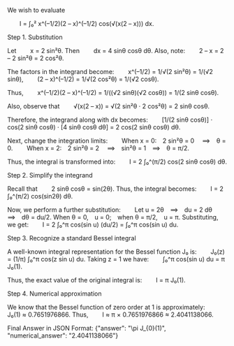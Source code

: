 We wish to evaluate

  I = ∫₀² x^(–1/2)(2 – x)^(–1/2) cos(√(x(2 – x))) dx.

Step 1. Substitution

Let
  x = 2 sin²θ.
Then
  dx = 4 sinθ cosθ dθ.
Also, note:
  2 – x = 2 – 2 sin²θ = 2 cos²θ.

The factors in the integrand become:
  x^(–1/2) = 1/√(2 sin²θ) = 1/(√2 sinθ),
  (2 – x)^(–1/2) = 1/√(2 cos²θ) = 1/(√2 cosθ).

Thus,
  x^(–1/2)(2 – x)^(–1/2) = 1/((√2 sinθ)(√2 cosθ)) = 1/(2 sinθ cosθ).

Also, observe that
  √(x(2 – x)) = √(2 sin²θ · 2 cos²θ) = 2 sinθ cosθ.

Therefore, the integrand along with dx becomes:
  [1/(2 sinθ cosθ)] · cos(2 sinθ cosθ) · [4 sinθ cosθ dθ] = 2 cos(2 sinθ cosθ) dθ.

Next, change the integration limits:
  When x = 0: 2 sin²θ = 0  ⟹ θ = 0.
  When x = 2: 2 sin²θ = 2  ⟹ sin²θ = 1 ⟹ θ = π/2.

Thus, the integral is transformed into:
  I = 2 ∫₀^(π/2) cos(2 sinθ cosθ) dθ.

Step 2. Simplify the integrand

Recall that
  2 sinθ cosθ = sin(2θ).
Thus, the integral becomes:
  I = 2 ∫₀^(π/2) cos(sin2θ) dθ.

Now, we perform a further substitution:
  Let u = 2θ ⟹ du = 2 dθ ⟹ dθ = du/2.
When θ = 0, u = 0; when θ = π/2, u = π.
Substituting, we get:
  I = 2 ∫₀^π cos(sin u) (du/2) = ∫₀^π cos(sin u) du.

Step 3. Recognize a standard Bessel integral

A well-known integral representation for the Bessel function J₀ is:
  J₀(z) = (1/π) ∫₀^π cos(z sin u) du.
Taking z = 1 we have:
  ∫₀^π cos(sin u) du = π J₀(1).

Thus, the exact value of the original integral is:
  I = π J₀(1).

Step 4. Numerical approximation

We know that the Bessel function of zero order at 1 is approximately:
  J₀(1) ≈ 0.7651976866.
Thus,
  I ≈ π × 0.7651976866 ≈ 2.4041138066.

Final Answer in JSON Format:
{"answer": "\\pi J_{0}(1)", "numerical_answer": "2.4041138066"}